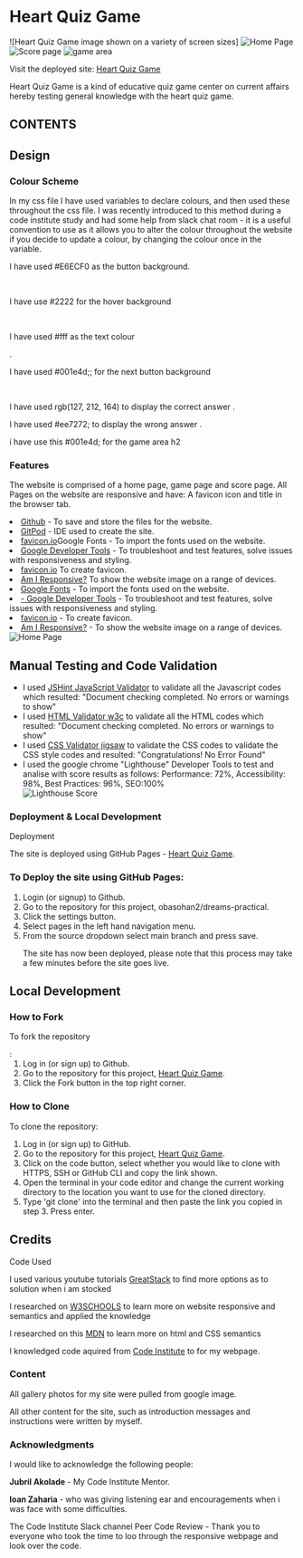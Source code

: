# Heart Quiz Game

![Heart Quiz Game image shown on a variety of screen sizes] <img src="assets/images/resp.png" alt="Home Page">
<img src="assets/images/hqg2.png" alt="Score page">
<img src="assets/images/hqg3.pngg" alt="game area">

Visit the deployed site: <a href="https://obasohan2.github.io/heart-quiz/">Heart Quiz Game</a>

Heart Quiz Game is a kind of educative quiz game center on current affairs hereby testing general knowledge with the heart quiz game. 


## CONTENTS

<h2>Design</h2>

<h3>Colour Scheme</h3>

<p>In my css file I have used variables to declare colours, and then used these throughout the css file. I was recently introduced to this method during a code institute study and had some help from slack chat room - it is a useful convention to use as it allows you to alter the colour throughout the website if you decide to update a colour, by changing the colour once in the variable.</p>

<p>I have used  #E6ECF0 as the button background.</p><br>
<p> I have use #2222 for the hover background</p><br>
<p>I have used  #fff as the text colour</p>.<br>
<p>I have used #001e4d;; for the next button background</p><br>
<p>I have used rgb(127, 212, 164) to display the correct answer .</p>
<p>I have used #ee7272; to display the wrong answer .</p>
<p> i have use this #001e4d; for the game area h2 </p>

<h3>Features</h3>
<P>The website is comprised of a home page, game page and score page. All Pages on the website are responsive and have: A favicon icon and title in the browser tab.</P>

<li><a href="https://github.com">Github</a> - To save and store the files for the website.</li>
<li><a href="https://gitpod.io/">GitPod</a> - IDE used to create the site.</li>
<li><a href="https://fonts.google.com/">favicon.io</a>Google Fonts - To import the fonts used on the website.</li>
<li><a href="https://developer.chrome.com/docs/">Google Developer Tools</a> - To troubleshoot and test features, solve issues with responsiveness and styling.</li>
<li><a href="https://favicon.io/">favicon.io</a> To create favicon.</li>
<li><a href="https://ui.dev/amiresponsive">Am I Responsive?</a> To show the website image on a range of devices.
<li><a href="https://fonts.google.com/">Google Fonts</a> - To import the fonts used on the website.</li>
<li><a href="https://developer.chrome.com/docs/"> - Google Developer Tools</a> - To troubleshoot and test features, solve issues with responsiveness and styling.</li>
<li><a href="https://favicon.io/">favicon.io</a> - To create favicon.</li>
<li><a href="https://ui.dev/amiresponsive">Am I Responsive?</a> - To show the website image on a range of devices.<img src="assets/images/resp.png" alt="Home Page">
</ul>

<h2>Manual Testing and Code Validation</h2>
<ul>
<li>I used  <a href="https://jshint.com/">JSHint JavaScript Validator</a> to validate all the Javascript codes which resulted: "Document checking completed. No errors or warnings to show"</li>

<li>I used  <a href="https://jigsaw.w3.org/css-validator">HTML Validator w3c</a> to validate all the HTML codes which resulted: "Document checking completed. No errors or warnings to show"</li>
<li>I used  <a href="https://validator.w3.org">CSS Validator jigsaw</a> to validate the CSS codes to validate the CSS style codes and resulted: "Congratulations! No Error Found"</li>
<li>I used the google chrome "Lighthouse" Developer Tools to test and analise with score results as follows: Performance: 72%, Accessibility: 98%, Best Practices: 96%, SEO:100%</li>
<img src="assets/images/lh.png" alt="Lighthouse Score">
</ul>

<h3>Deployment & Local Development</h3>
<p>Deployment</p>
<p>The site is deployed using GitHub Pages - <a href="https://obasohan2.github.io/heart-quiz/">Heart Quiz Game</a>. </p>
<h3>To Deploy the site using GitHub Pages:</h3>
<ol>
<li>Login (or signup) to Github.</li>
<li>Go to the repository for this project, obasohan2/dreams-practical.</li>
<li>Click the settings button.</li>
<li>Select pages in the left hand navigation menu.</li>
<li>From the source dropdown select main branch and press save.</li>
<p>The site has now been deployed, please note that this process may take a few minutes before the site goes live.</p>
</ol>

<h2>Local Development</h2>
<h3>How to Fork</h3>
<p>To fork the repository</p>:

<ol>
<li>Log in (or sign up) to Github.
<li>Go to the repository for this project, <a href="https://obasohan2.github.io/heart-quiz/">Heart Quiz Game</a>.</li>
<li>Click the Fork button in the top right corner.</li>
</ol>

<h3>How to Clone</h3>
<p>To clone the repository:</p>
<ol>
<li>Log in (or sign up) to GitHub.</li>
<li>Go to the repository for this project, <a href="https://obasohan2.github.io/heart-quiz/">Heart Quiz Game</a>.</li>
<li>Click on the code button, select whether you would like to clone with HTTPS, SSH or GitHub CLI and copy the link shown.</li>
<li>Open the terminal in your code editor and change the current working directory to the location you want to use for the cloned directory.</li>
<li>Type 'git clone' into the terminal and then paste the link you copied in step 3. Press enter.</li>
</ol>

<h2>Credits</h2> 

<P>Code Used</P>

<P>I used various youtube tutorials <a href="https://www.youtube.com/@GreatStackDev">GreatStack</a>  to find more options as to solution when i am stocked </P>
<P>I  researched on <a href="https://www.w3schools.com">W3SCHOOLS</a> to learn more on website responsive and semantics and applied the knowledge</P>
<P>I  researched on this <a href="https://developer.mozilla.org">MDN</a> to learn more on html and CSS semantics </P>
<p>I knowledged code aquired from <a href="www.codeinstitute.net"> Code Institute</a> to for my webpage.</p>

<h3>Content</h3>

<p>All gallery photos for my site were pulled from google image.</p>

<p>All other content for the site, such as introduction messages and instructions were written by myself.</p>

<h3>Acknowledgments</h3>

<P>I would like to acknowledge the following people:</P>

<P><strong>Jubril Akolade</strong> - My Code Institute Mentor.</P>

<p><strong>Ioan Zaharia</strong> - who was giving listening ear and encouragements when i was face with some difficulties.</p>

<p>The Code Institute Slack channel Peer Code Review - Thank you to everyone who took the time to loo through the responsive webpage and look over the code.</p>